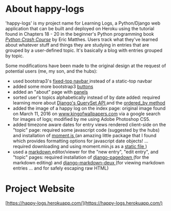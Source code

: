 # About happy-logs
'happy-logs' is my project name for Learning Logs, a Python/Django web application that can be built and deployed on Heroku using the tutorial found in Chapters 18 - 20 in the beginner's Python programming book [_Python Crash Course_](https://ehmatthes.github.io/pcc/index.html) by Eric Matthes. Users track what they've learned about whatever stuff and things they are studying in entries that are grouped by a user-defined topic. It's basically a blog with entries grouped by topic.

Some modifications have been made to the original design at the request of potential users (me, my son, and the hubs):

- used bootstrap3's [ fixed-top navbar ](https://getbootstrap.com/components/#navbar-fixed-top) instead of a static-top navbar
- added some more bootstrap3 [ buttons ](http://getbootstrap.com/css/#buttons)
- added an "about" page with [ panels ](http://getbootstrap.com/components/#panels)
- sorted user's topics alphabetically instead of by date added: required learning more about [ Django's QuerySet API ](https://docs.djangoproject.com/en/1.10/ref/models/querysets/) and the [ ordered_by method ](https://docs.djangoproject.com/en/1.10/ref/models/querysets/#order-by)
- added the image of a happy log on the index page: original image found on March 11, 2016 on www.kingofwallpapers.com via a google search for images of logs; modified by me using Adobe Photoshop CS5.
- added timezone aware dates for entry views rendered client-side on the "topic" page: required some javascript code (suggested by the hubs) and installation of [ moment.js ](https://momentjs.com/) (an amazing little package that I found which provides formatting options for javascript date objects! ... required downloading and using moment.min.js as a [ static file ](https://docs.djangoproject.com/en/1.10/howto/static-files/))
- used a [ markdown ](https://daringfireball.net/projects/markdown/syntax) editor/viewer for the "new entry", "edit entry", and "topic" pages: required installation of [ django-pagedown ](https://github.com/timmyomahony/django-pagedown) (for the markdown editing) and [ django-markdown-deux ](https://github.com/trentm/django-markdown-deux) (for viewing markdown entries ... and for safely escaping raw HTML)

# Project Website
[https://happy-logs.herokuapp.com/](https://happy-logs.herokuapp.com/)
